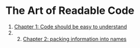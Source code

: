 # The Art of Readable Code
1. [Chapter 1: Code should be easy to understand](Chapter1-Code-Should-Be-Easy-to-Understand.md)
2. 2. [Chapter 2: packing information into names](Chapter2-Packing-Information-into-Names.md)
